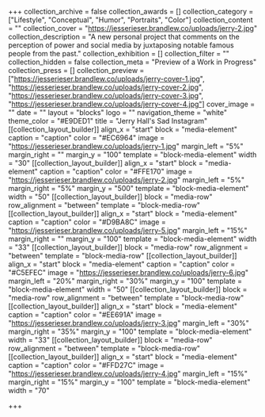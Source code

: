 +++
collection_archive = false
collection_awards = []
collection_category = ["Lifestyle", "Conceptual", "Humor", "Portraits", "Color"]
collection_content = ""
collection_cover = "https://jesserieser.brandlew.co/uploads/jerry-2.jpg"
collection_description = "A new personal project that comments on the perception of power and social media by juxtaposing notable famous people from the past."
collection_exhibition = []
collection_filter = ""
collection_hidden = false
collection_meta = "Preview of a Work in Progress"
collection_press = []
collection_preview = ["https://jesserieser.brandlew.co/uploads/jerry-cover-1.jpg", "https://jesserieser.brandlew.co/uploads/jerry-cover-2.jpg", "https://jesserieser.brandlew.co/uploads/jerry-cover-3.jpg", "https://jesserieser.brandlew.co/uploads/jerry-cover-4.jpg"]
cover_image = ""
date = ""
layout = "blocks"
logo = ""
navigation_theme = "white"
theme_color = "#E9DED1"
title = "Jerry Hall's Sad Instagram"
[[collection_layout_builder]]
align_x = "start"
block = "media-element"
caption = "caption"
color = "#EC6964"
image = "https://jesserieser.brandlew.co/uploads/jerry-1.jpg"
margin_left = "5%"
margin_right = ""
margin_y = "100"
template = "block-media-element"
width = "30"
[[collection_layout_builder]]
align_x = "start"
block = "media-element"
caption = "caption"
color = "#FFE170"
image = "https://jesserieser.brandlew.co/uploads/jerry-2.jpg"
margin_left = "5%"
margin_right = "5%"
margin_y = "500"
template = "block-media-element"
width = "50"
[[collection_layout_builder]]
block = "media-row"
row_alignment = "between"
template = "block-media-row"
[[collection_layout_builder]]
align_x = "start"
block = "media-element"
caption = "caption"
color = "#D9BA8C"
image = "https://jesserieser.brandlew.co/uploads/jerry-5.jpg"
margin_left = "15%"
margin_right = ""
margin_y = "100"
template = "block-media-element"
width = "33"
[[collection_layout_builder]]
block = "media-row"
row_alignment = "between"
template = "block-media-row"
[[collection_layout_builder]]
align_x = "start"
block = "media-element"
caption = "caption"
color = "#C5EFEC"
image = "https://jesserieser.brandlew.co/uploads/jerry-6.jpg"
margin_left = "20%"
margin_right = "30%"
margin_y = "100"
template = "block-media-element"
width = "50"
[[collection_layout_builder]]
block = "media-row"
row_alignment = "between"
template = "block-media-row"
[[collection_layout_builder]]
align_x = "start"
block = "media-element"
caption = "caption"
color = "#EE691A"
image = "https://jesserieser.brandlew.co/uploads/jerry-3.jpg"
margin_left = "30%"
margin_right = "35%"
margin_y = "100"
template = "block-media-element"
width = "33"
[[collection_layout_builder]]
block = "media-row"
row_alignment = "between"
template = "block-media-row"
[[collection_layout_builder]]
align_x = "start"
block = "media-element"
caption = "caption"
color = "#FFD27C"
image = "https://jesserieser.brandlew.co/uploads/jerry-4.jpg"
margin_left = "15%"
margin_right = "15%"
margin_y = "100"
template = "block-media-element"
width = "70"

+++
